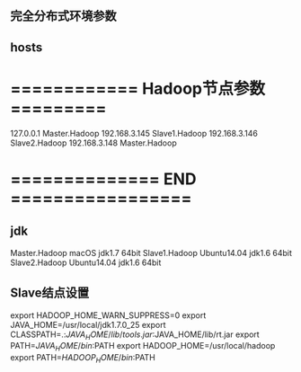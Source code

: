 ## 完全分布式环境参数

hosts
-----

# ============ Hadoop节点参数 =========

127.0.0.1 		Master.Hadoop
192.168.3.145   Slave1.Hadoop
192.168.3.146   Slave2.Hadoop
192.168.3.148   Master.Hadoop

# ============== END =================

jdk
-----
Master.Hadoop macOS 		jdk1.7 64bit
Slave1.Hadoop Ubuntu14.04   jdk1.6 64bit
Slave2.Hadoop Ubuntu14.04   jdk1.6 64bit

Slave结点设置
-----------
export HADOOP_HOME_WARN_SUPPRESS=0 
export JAVA_HOME=/usr/local/jdk1.7.0_25 
export CLASSPATH=.:$JAVA_HOME/lib/tools.jar:$JAVA_HOME/lib/rt.jar 
export PATH=$JAVA_HOME/bin:$PATH 
export HADOOP_HOME=/usr/local/hadoop 
export PATH=$HADOOP_HOME/bin:$PATH 